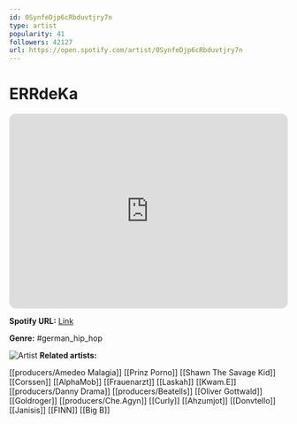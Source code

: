 ```yaml
---
id: 0SynfeDjp6cRbduvtjry7n
type: artist
popularity: 41
followers: 42127
url: https://open.spotify.com/artist/0SynfeDjp6cRbduvtjry7n
---
```

# ERRdeKa

<iframe style="border-radius:12px" src="https://open.spotify.com/embed/artist/0SynfeDjp6cRbduvtjry7n" width="100%" height="352" frameBorder="0" allowfullscreen="" allow="autoplay; clipboard-write; encrypted-media; fullscreen; picture-in-picture" loading="lazy"></iframe>

**Spotify URL:** [Link](https://open.spotify.com/artist/0SynfeDjp6cRbduvtjry7n)

**Genre:**  #german_hip_hop

![Artist](https://i.scdn.co/image/ab6761610000e5eba9ebad6920620c07934a418c)
**Related artists:**

[[producers/Amedeo Malagia]]
[[Prinz Porno]]
[[Shawn The Savage Kid]]
[[Corssen]]
[[AlphaMob]]
[[Frauenarzt]]
[[Laskah]]
[[Kwam.E]]
[[producers/Danny Drama]]
[[producers/Beatells]]
[[Oliver Gottwald]]
[[Goldroger]]
[[producers/Che.Agyn]]
[[Curly]]
[[Ahzumjot]]
[[Donvtello]]
[[Janisis]]
[[FINN]]
[[Big B]]
